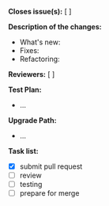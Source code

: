 **Closes issue(s):** [ ]

**Description of the changes:**

  * What's new:
  * Fixes:
  * Refactoring:

**Reviewers:** [ ]

**Test Plan:**

  * ...

**Upgrade Path:**

  * ...

**Task list:**

- [x] submit pull request
- [ ] review
- [ ] testing
- [ ] prepare for merge
